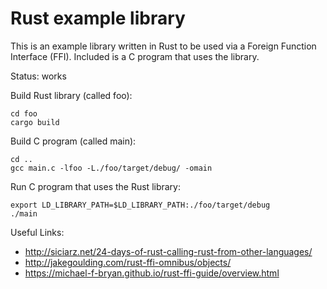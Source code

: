 # Rust example library

This is an example library written in Rust to be used via a Foreign Function Interface (FFI).
Included is a C program that uses the library. 

Status: works


Build Rust library (called foo):
```
cd foo
cargo build
```

Build C program (called main):
```
cd ..
gcc main.c -lfoo -L./foo/target/debug/ -omain
```

Run C program that uses the Rust library:
```
export LD_LIBRARY_PATH=$LD_LIBRARY_PATH:./foo/target/debug
./main
```

Useful Links:
* http://siciarz.net/24-days-of-rust-calling-rust-from-other-languages/
* http://jakegoulding.com/rust-ffi-omnibus/objects/
* https://michael-f-bryan.github.io/rust-ffi-guide/overview.html
